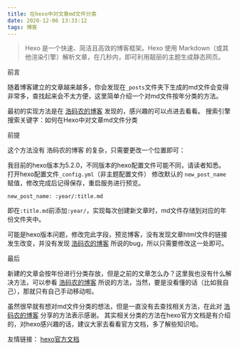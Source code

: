 ```yaml
---
title: 在hexo中对文章md文件分类
date: 2020-12-06 13:33:12
tags: 博客
---
```

>Hexo 是一个快速、简洁且高效的博客框架。Hexo 使用 Markdown（或其他渲染引擎）解析文章，在几秒内，即可利用靓丽的主题生成静态网页。

前言

随着博客建立的文章越来越多，你会发现在`_posts`文件夹下生成的md文件会变得非常多，查找起来会不太方便，这里简单介绍一个对md文件按年分类的方法。
<!--more-->
最初的实现方法是在 [浩码农的博客](https://www.githang.com/2018/12/22/hexo-new-post-path/) 发现的，感兴趣的可以点进去看看。
搜索引擎搜索关键字：如何在Hexo中对文章md文件分类

前提

这个方法没有 浩码农的博客 的复杂，只需要更改一个位置即可：

我目前的hexo版本为5.2.0，不同版本的hexo配置文件可能不同，请读者知悉。
打开hexo配置文件`_config.yml`（非主题配置文件）
修改默认的 `new_post_name` 赋值，修改完成后记得保存，重启服务进行预览。
```
new_post_name: :year/:title.md
```
即在`:title.md`前添加`:year/`，实现每次创建新文章时，md文件存储到对应的年份文件夹中。

可能是hexo版本问题，修改完此字段，预览博客，没有发现文章html文件的链接发生改变，并没有发现 [浩码农的博客](https://www.githang.com/2018/12/22/hexo-new-post-path/) 所说的bug，所以只需要修改这一处即可。

最后

新建的文章会按年份进行分类存放，但是之前的文章怎么办？这里我也没有什么解决方法，可以参看 [浩码农的博客](https://www.githang.com/2018/12/22/hexo-new-post-path/) 所说的方法，当然，要是没看懂的话（比如我自己），那就只有自己手动移动啦。

虽然很早就有想对md文件分类的想法，但是一直没有去查找相关方法，在此对 [浩码农的博客](https://www.githang.com/2018/12/22/hexo-new-post-path/) 分享的方法表示感谢。
其实相关分类的方法在hexo官方文档是有介绍的，对hexo感兴趣的话，建议大家去看看官方文档，多了解些知识哈。

友情链接：
[hexo官方文档](https://hexo.io/zh-cn/docs/)